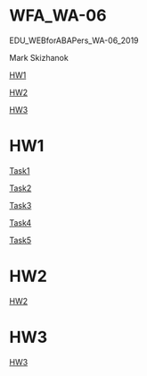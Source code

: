 # WFA_WA-06
EDU_WEBforABAPers_WA-06_2019

Mark Skizhanok

[HW1](#hw1)

[HW2](#hw2)

[HW3](#hw3)

# <a name="hw1">HW1</a>
[Task1](https://markskizhanok.github.io/WFA_WA-06/HW1/Task1/index.html)

[Task2](https://markskizhanok.github.io/WFA_WA-06/HW1/Task2/index.html)

[Task3](https://markskizhanok.github.io/WFA_WA-06/HW1/Task3/index.html)

[Task4](https://markskizhanok.github.io/WFA_WA-06/HW1/Task4/index.html)

[Task5](https://markskizhanok.github.io/WFA_WA-06/HW1/Task5/index.html)

# <a name="hw2">HW2</a>
[HW2](https://markskizhanok.github.io/WFA_WA-06/HW2/index.html)

# <a name="hw3">HW3</a>
[HW3](https://markskizhanok.github.io/WFA_WA-06/HW3/index.html)
